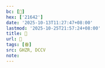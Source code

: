 ```yaml
---
bc: [𡙂]
hex: ['21642']
date: '2025-10-13T11:27:47+08:00'
lastmod: '2025-10-25T21:57:24+08:00'
title: 󰙴
url: 󰙴
tags: [畚]
src: GHZR, DCCV
note:
---
```

